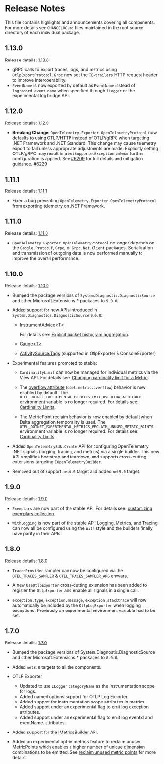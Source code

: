 # Release Notes

This file contains highlights and announcements covering all components.
For more details see `CHANGELOG.md` files maintained in the root source
directory of each individual package.

## 1.13.0

Release details: [1.13.0](https://github.com/open-telemetry/opentelemetry-dotnet/releases/tag/core-1.13.0)

* gRPC calls to export traces, logs, and metrics using `OtlpExportProtocol.Grpc`
  now set the `TE=trailers` HTTP request header to improve interoperability.
* `EventName` is now exported by default as `EventName` instead of
  `logrecord.event.name` when specified through `ILogger` or the experimental
  log bridge API.

## 1.12.0

Release details: [1.12.0](https://github.com/open-telemetry/opentelemetry-dotnet/releases/tag/core-1.12.0)

* **Breaking Change**: `OpenTelemetry.Exporter.OpenTelemetryProtocol` now
  defaults to using OTLP/HTTP instead of OTLP/gRPC when targeting .NET Framework
  and .NET Standard. This change may cause telemetry export to fail unless
  appropriate adjustments are made. Explicitly setting OTLP/gRPC may result in a
  `NotSupportedException` unless further configuration is applied. See
  [#6209](https://github.com/open-telemetry/opentelemetry-dotnet/issues/6209) for
  full details and mitigation guidance. [#6229](https://github.com/open-telemetry/opentelemetry-dotnet/pull/6229)

## 1.11.1

Release details: [1.11.1](https://github.com/open-telemetry/opentelemetry-dotnet/releases/tag/core-1.11.1)

* Fixed a bug preventing `OpenTelemetry.Exporter.OpenTelemetryProtocol` from
  exporting telemetry on .NET Framework.

## 1.11.0

Release details: [1.11.0](https://github.com/open-telemetry/opentelemetry-dotnet/releases/tag/core-1.11.0)

* `OpenTelemetry.Exporter.OpenTelemetryProtocol` no longer depends on the
  `Google.Protobuf`, `Grpc`, or `Grpc.Net.Client` packages. Serialization and
  transmission of outgoing data is now performed manually to improve the overall
  performance.

## 1.10.0

Release details: [1.10.0](https://github.com/open-telemetry/opentelemetry-dotnet/releases/tag/core-1.10.0)

* Bumped the package versions of `System.Diagnostic.DiagnosticSource` and other
  Microsoft.Extensions.* packages to `9.0.0`.

* Added support for new APIs introduced in `System.Diagnostics.DiagnosticSource`
  `9.0.0`:

  * [InstrumentAdvice&lt;T&gt;](https://learn.microsoft.com/dotnet/api/system.diagnostics.metrics.instrumentadvice-1)

    For details see: [Explicit bucket histogram
    aggregation](./docs/metrics/customizing-the-sdk/README.md#explicit-bucket-histogram-aggregation).

  * [Gauge&lt;T&gt;](https://learn.microsoft.com/dotnet/api/system.diagnostics.metrics.gauge-1)

  * [ActivitySource.Tags](https://learn.microsoft.com/dotnet/api/system.diagnostics.activitysource.tags)
    (supported in OtlpExporter & ConsoleExporter)

* Experimental features promoted to stable:

  * `CardinalityLimit` can now be managed for individual metrics via the View
    API. For details see: [Changing cardinality limit for a
    Metric](./docs/metrics/customizing-the-sdk/README.md#changing-the-cardinality-limit-for-a-metric).

  * The [overflow
    attribute](https://github.com/open-telemetry/opentelemetry-specification/blob/main/specification/metrics/sdk.md#overflow-attribute)
    (`otel.metric.overflow`) behavior is now enabled by default. The
    `OTEL_DOTNET_EXPERIMENTAL_METRICS_EMIT_OVERFLOW_ATTRIBUTE` environment
    variable is no longer required. For details see: [Cardinality
    Limits](./docs/metrics/README.md#cardinality-limits).

  * The MetricPoint reclaim behavior is now enabled by default when Delta
    aggregation temporality is used. The
    `OTEL_DOTNET_EXPERIMENTAL_METRICS_RECLAIM_UNUSED_METRIC_POINTS` environment
    variable is no longer required. For details see: [Cardinality
    Limits](./docs/metrics/README.md#cardinality-limits).

* Added `OpenTelemetrySdk.Create` API for configuring OpenTelemetry .NET signals
  (logging, tracing, and metrics) via a single builder. This new API simplifies
  bootstrap and teardown, and supports cross-cutting extensions targeting
  `IOpenTelemetryBuilder`.

* Removed out of support `net6.0` target and added `net9.0` target.

## 1.9.0

Release details: [1.9.0](https://github.com/open-telemetry/opentelemetry-dotnet/releases/tag/core-1.9.0)

* `Exemplars` are now part of the stable API! For details see: [customizing
  exemplars
  collection](https://github.com/open-telemetry/opentelemetry-dotnet/tree/main/docs/metrics/customizing-the-sdk#exemplars).

* `WithLogging` is now part of the stable API! Logging, Metrics, and Tracing can
  now all be configured using the `With` style and the builders finally have
  parity in their APIs.

## 1.8.0

Release details: [1.8.0](https://github.com/open-telemetry/opentelemetry-dotnet/releases/tag/core-1.8.0)

* `TracerProvider` sampler can now be configured via the `OTEL_TRACES_SAMPLER` &
  `OTEL_TRACES_SAMPLER_ARG` envvars.

* A new `UseOtlpExporter` cross-cutting extension has been added to register the
  `OtlpExporter` and enable all signals in a single call.

* `exception.type`, `exception.message`, `exception.stacktrace` will now
  automatically be included by the `OtlpLogExporter` when logging exceptions.
  Previously an experimental environment variable had to be set.

## 1.7.0

Release details: [1.7.0](https://github.com/open-telemetry/opentelemetry-dotnet/releases/tag/core-1.7.0)

* Bumped the package versions of System.Diagnostic.DiagnosticSource and other
  Microsoft.Extensions.* packages to `8.0.0`.

* Added `net8.0` targets to all the components.

* OTLP Exporter
  * Updated to use `ILogger` `CategoryName` as the instrumentation scope for
    logs.
  * Added named options support for OTLP Log Exporter.
  * Added support for instrumentation scope attributes in metrics.
  * Added support under an experimental flag to emit log exception attributes.
  * Added support under an experimental flag to emit log eventId and eventName.
    attributes.

* Added support for the
  [IMetricsBuilder](https://learn.microsoft.com/dotnet/api/microsoft.extensions.diagnostics.metrics.imetricsbuilder)
  API.

* Added an experimental opt-in metrics feature to reclaim unused MetricPoints
  which enables a higher number of unique dimension combinations to be emitted.
  See [reclaim unused metric
  points](https://github.com/open-telemetry/opentelemetry-dotnet/blob/32c64d04defb5c92d056fd8817638151168b10da/docs/metrics/README.md#cardinality-limits)
  for more details.

